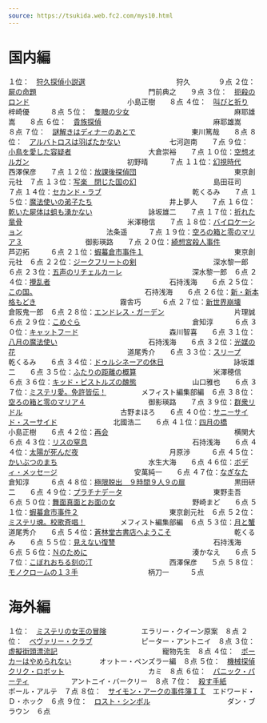 ```yaml
---
source: https://tsukida.web.fc2.com/mys10.html
---
```


# 国内編

１位：　[狩久探偵小説選](https://tsukida.web.fc2.com/1007.html)　　　　　　　　　　　　　狩久　　　　９点
２位：　[屍の命題](https://tsukida.web.fc2.com/1002.html#100208)　　　　　　　　　　　　　　　　門前典之　　９点
３位：　[扼殺のロンド](https://tsukida.web.fc2.com/1001.html#100110)　　　　　　　　　　　　　　小島正樹　　８点
４位：　[叫びと祈り](https://tsukida.web.fc2.com/1003.html)　　　　　　　　　　　　　　　梓崎優　　　８点
５位：　[隻眼の少女](https://tsukida.web.fc2.com/1010.html)　　　　　　　　　　　　　　　麻耶雄嵩　　８点
６位：　[貴族探偵](https://tsukida.web.fc2.com/1006.html#100603)　　　　　　　　　　　　　　　　麻耶雄嵩　　８点
７位：　[謎解きはディナーのあとで](https://tsukida.web.fc2.com/1011.html#101105)　　　　　　　　東川篤哉　　８点
８位：　[アルバトロスは羽ばたかない](https://tsukida.web.fc2.com/1009.html#100905)　　　　　　　七河迦南　　７点
９位：　[小鳥を愛した容疑者](https://tsukida.web.fc2.com/1009.html#100909)　　　　　　　　　　　大倉崇裕　　７点
１０位：[空想オルガン](https://tsukida.web.fc2.com/1011.html)　　　　　　　　　　　　　　初野晴　　　７点
１１位：[幻視時代](https://tsukida.web.fc2.com/1012.html#101207)　　　　　　　　　　　　　　　　西澤保彦　　７点
１２位：[放課後探偵団](https://tsukida.web.fc2.com/1101.html)　　　　　　　　　　　　　　東京創元社　７点
１３位：[写楽　閉じた国の幻](https://tsukida.web.fc2.com/1010.html#101003)　　　　　　　　　　　島田荘司　　７点
１４位：[セカンド・ラブ](https://tsukida.web.fc2.com/1011.html#101107)　　　　　　　　　　　　　乾くるみ　　７点
１５位：[魔法使いの弟子たち](https://tsukida.web.fc2.com/1004.html#100407)　　　　　　　　　　　井上夢人　　７点
１６位：[乾いた屍体は蛆も湧かない](https://tsukida.web.fc2.com/1101.html#110109)　　　　　　　　詠坂雄二　　７点
１７位：[折れた竜骨](https://tsukida.web.fc2.com/1102.html#110203)　　　　　　　　　　　　　　　米澤穂信　　７点
１８位：[バイロケーション](https://tsukida.web.fc2.com/1102.html#110204)　　　　　　　　　　　　法条遥　　　７点
１９位：[空ろの箱と零のマリア３](https://tsukida.web.fc2.com/1103.html#110301)　　　　　　　　　御影瑛路　　７点
２０位：[綺想宮殺人事件](https://tsukida.web.fc2.com/1007.html#100707)　　　　　　　　　　　　　芦辺拓　　　６点
２１位：[蝦蟇倉市事件１](https://tsukida.web.fc2.com/1006.html#100604)　　　　　　　　　　　　　東京創元社　６点
２２位：[ジークフリートの剣](https://tsukida.web.fc2.com/1011.html#101102)　　　　　　　　　　　深水黎一郎　６点
２３位：[五声のリチェルカーレ](https://tsukida.web.fc2.com/1003.html#100301)　　　　　　　　　　深水黎一郎　６点
２４位：[攪乱者](https://tsukida.web.fc2.com/1006.html#100602)　　　　　　　　　　　　　　　　　石持浅海　　６点
２５位：[この国。](https://tsukida.web.fc2.com/1006.html#100605)　　　　　　　　　　　　　　　　石持浅海　　６点
２６位：[新・新本格もどき](https://tsukida.web.fc2.com/1012.html#101205)　　　　　　　　　　　　霧舎巧　　　６点
２７位：[新世界崩壊](https://tsukida.web.fc2.com/1101.html#110101)　　　　　　　　　　　　　　　倉阪鬼一郎　６点
２８位：[エンドレス・ガーデン](https://tsukida.web.fc2.com/1012.html)　　　　　　　　　　片理誠　　　６点
２９位：[こめぐら](https://tsukida.web.fc2.com/1011.html#101103)　　　　　　　　　　　　　　　　倉知淳　　　６点
３０位：[キャットフード](https://tsukida.web.fc2.com/1011.html#101106)　　　　　　　　　　　　　森川智喜　　６点
３１位：[八月の魔法使い](https://tsukida.web.fc2.com/1009.html#100908)　　　　　　　　　　　　　石持浅海　　６点
３２位：[光媒の花](https://tsukida.web.fc2.com/1005.html#100504)　　　　　　　　　　　　　　　　道尾秀介　　６点
３３位：[スリープ](https://tsukida.web.fc2.com/1009.html#100904)　　　　　　　　　　　　　　　　乾くるみ　　６点
３４位：[ドゥルシネーアの休日](https://tsukida.web.fc2.com/1008.html#100806)　　　　　　　　　　詠坂雄二　　６点
３５位：[ふたりの距離の概算](https://tsukida.web.fc2.com/1006.html#100608)　　　　　　　　　　　米澤穂信　　６点
３６位：[キッド・ピストルズの醜態](https://tsukida.web.fc2.com/1010.html#101006)　　　　　　　　山口雅也　　６点
３７位：[ミステリ愛。免許皆伝！](https://tsukida.web.fc2.com/1007.html#100703)　　　　　メフィスト編集部編　６点
３８位：[空ろの箱と零のマリア４](https://tsukida.web.fc2.com/1103.html#110302)　　　　　　　　　御影瑛路　　７点
３９位：[群衆リドル](https://tsukida.web.fc2.com/1102.html#110205)　　　　　　　　　　　　　　古野まほろ　　６点
４０位：[サニーサイド・スーサイド](https://tsukida.web.fc2.com/1010.html#101001)　　　　　　　　北國浩二　　６点
４１位：[四月の橋](https://tsukida.web.fc2.com/1012.html#101201)　　　　　　　　　　　　　　　　小島正樹　　６点
４２位：[再会](https://tsukida.web.fc2.com/1010.html#101004)　　　　　　　　　　　　　　　　　　横関大　　　６点
４３位：[リスの窒息](https://tsukida.web.fc2.com/1004.html#100401)　　　　　　　　　　　　　　　石持浅海　　６点
４４位：[太陽が死んだ夜](https://tsukida.web.fc2.com/1011.html#101104)　　　　　　　　　　　　　月原渉　　　６点
４５位：[かいぶつのまち](https://tsukida.web.fc2.com/1008.html#100801)　　　　　　　　　　　　　水生大海　　６点
４６位：[ボディ・メッセージ](https://tsukida.web.fc2.com/1011.html#101108)　　　　　　　　　　　安萬純一　　６点
４７位：[なぎなた](https://tsukida.web.fc2.com/1010.html#101007)　　　　　　　　　　　　　　　　倉知淳　　　６点
４８位：[極限脱出　９時間９人９の扉](https://tsukida.web.fc2.com/1005.html#100501)　　　　　　　黒田研二　　６点
４９位：[プラチナデータ](https://tsukida.web.fc2.com/1101.html#110103)　　　　　　　　　　　　　東野圭吾　　６点
５０位：[舞面真面とお面の女](https://tsukida.web.fc2.com/1103.html#110306)　　　　　　　　　　　野崎まど　　６点
５１位：[蝦蟇倉市事件２](https://tsukida.web.fc2.com/1004.html#100408)　　　　　　　　　　　　　東京創元社　６点
５２位：[ミステリ魂。校歌斉唱！](https://tsukida.web.fc2.com/1007.html#100705)　　　　　メフィスト編集部編　６点
５３位：[月と蟹](https://tsukida.web.fc2.com/1102.html#110202)　　　　　　　　　　　　　　　　　道尾秀介　　６点
５４位：[蒼林堂古書店へようこそ](https://tsukida.web.fc2.com/1007.html#100701)　　　　　　　　　乾くるみ　　６点
５５位：[見えない復讐](https://tsukida.web.fc2.com/1009.html#100907)　　　　　　　　　　　　　　石持浅海　　６点
５６位：[Ｎのために](https://tsukida.web.fc2.com/1007.html#100706)　　　　　　　　　　　　　　　湊かなえ　　６点
５７位：[こぼれおちる刻の汀](https://tsukida.web.fc2.com/1004.html#100406)　　　　　　　　　　　西澤保彦　　５点
５８位：[モノクロームの１３手](https://tsukida.web.fc2.com/1002.html#100207)　　　　　　　　　　柄刀一　　　５点

# 海外編

１位：　[ミステリの女王の冒険](https://tsukida.web.fc2.com/1004.html)　　　　　エラリー・クイーン原案　８点
２位：　[ベヴァリー・クラブ](https://tsukida.web.fc2.com/1002.html#100204)　　　　　　　ピーター・アントニイ　８点
３位：　[虚擬街頭漂流記](https://tsukida.web.fc2.com/1005.html#100505)　　　　　　　　　　　　　　　寵物先生　８点
４位：　[ポーカーはやめられない](https://tsukida.web.fc2.com/1006.html#100606)　　　　オットー・ペンズラー編　８点
５位：　[機械探偵クリク・ロボット](https://tsukida.web.fc2.com/1008.html#100804)　　　　　　　　　　　　カミ　８点
６位：　[パニック・パーティ](https://tsukida.web.fc2.com/1010.html#101005)　　　　　　アントニイ・バークリー　８点
７位：　[殺す手紙](https://tsukida.web.fc2.com/1101.html#110102)　　　　　　　　　　　　　　　ポール・アルテ　７点
８位：　[サイモン・アークの事件簿ＩＩ](https://tsukida.web.fc2.com/1104.html#110402)　エドワード・Ｄ・ホック　６点
９位：　[ロスト・シンボル](https://tsukida.web.fc2.com/1005.html)　　　　　　　　　　　ダン・ブラウン　６点
